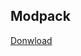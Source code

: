

## Modpack

[Donwload](https://drive.google.com/file/d/1DblPL2BLtOeHw8a7tJIkfb_xCtcLZBr4/view?usp=sharing)
